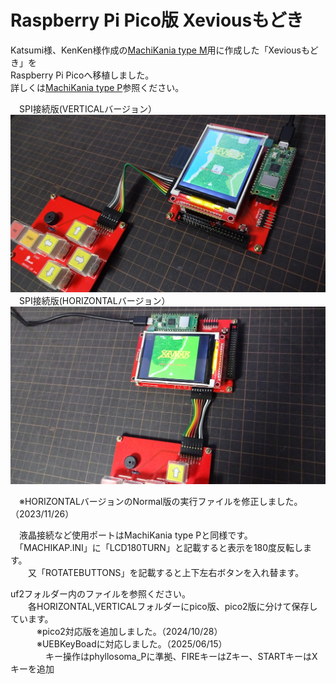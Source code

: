 # Raspberry Pi Pico版 Xeviousもどき  
Katsumi様、KenKen様作成の[MachiKania type M](http://www.ze.em-net.ne.jp/~kenken/machikania/typem.html)用に作成した「Xeviousもどき」を  
Raspberry Pi Picoへ移植しました。  
詳しくは[MachiKania type P](http://www.ze.em-net.ne.jp/~kenken/machikania/typep.html)参照ください。  
 
　SPI接続版(VERTICALバージョン）  
![](Xevious1.jpg)  
　SPI接続版(HORIZONTALバージョン）  
![](Xevious2.jpg)  

　※HORIZONTALバージョンのNormal版の実行ファイルを修正しました。（2023/11/26）  

　液晶接続など使用ポートはMachiKania type Pと同様です。  
　「MACHIKAP.INI」に「LCD180TURN」と記載すると表示を180度反転します。  
　　又「ROTATEBUTTONS」を記載すると上下左右ボタンを入れ替ます。  

uf2フォルダー内のファイルを参照ください。  
　　各HORIZONTAL,VERTICALフォルダーにpico版、pico2版に分けて保存しています。  
 　　　※pico2対応版を追加しました。（2024/10/28）  
 　　　※UEBKeyBoadに対応しました。（2025/06/15）  
 　　　　キー操作はphyllosoma_Pに準拠、FIREキーはZキー、STARTキーはXキーを追加
